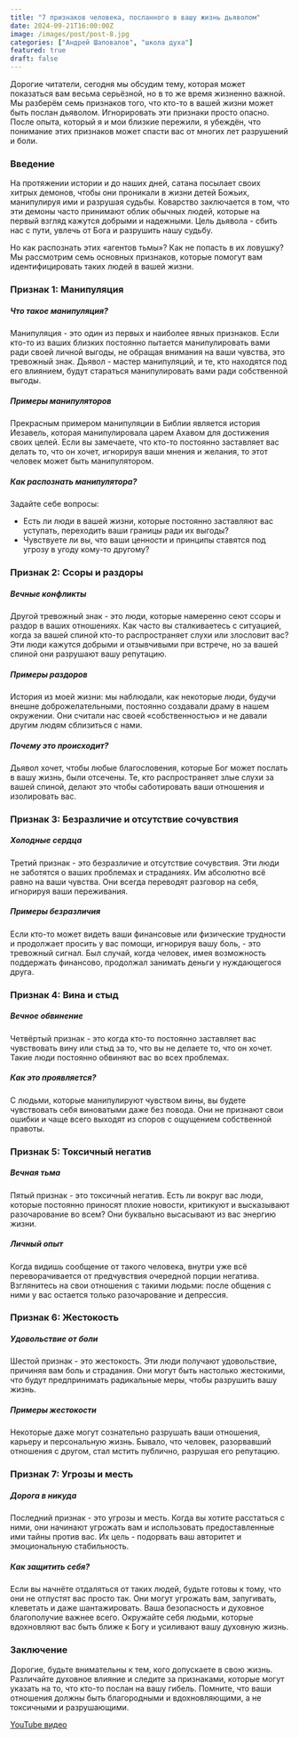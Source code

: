 ```yaml
---
title: "7 признаков человека, посланного в вашу жизнь дьяволом"
date: 2024-09-21T16:00:00Z
image: /images/post/post-8.jpg
categories: ["Андрей Шаповалов", "школа духа"]
featured: true
draft: false
---
```


Дорогие читатели, сегодня мы обсудим тему, которая может показаться вам весьма серьёзной, но в то же время жизненно важной. Мы разберём семь признаков того, что кто-то в вашей жизни может быть послан дьяволом. Игнорировать эти признаки просто опасно. После опыта, который я и мои близкие пережили, я убеждён, что понимание этих признаков может спасти вас от многих лет разрушений и боли.

### Введение

На протяжении истории и до наших дней, сатана посылает своих хитрых демонов, чтобы они проникали в жизни детей Божьих, манипулируя ими и разрушая судьбы. Коварство заключается в том, что эти демоны часто принимают облик обычных людей, которые на первый взгляд кажутся добрыми и надежными. Цель дьявола - сбить нас с пути, увлечь от Бога и разрушить нашу судьбу.

Но как распознать этих «агентов тьмы»? Как не попасть в их ловушку? Мы рассмотрим семь основных признаков, которые помогут вам идентифицировать таких людей в вашей жизни.

### Признак 1: Манипуляция

##### Что такое манипуляция?

Манипуляция - это один из первых и наиболее явных признаков. Если кто-то из ваших близких постоянно пытается манипулировать вами ради своей личной выгоды, не обращая внимания на ваши чувства, это тревожный знак. Дьявол - мастер манипуляций, и те, кто находятся под его влиянием, будут стараться манипулировать вами ради собственной выгоды.

##### Примеры манипуляторов

Прекрасным примером манипуляции в Библии является история Иезавель, которая манипулировала царем Ахавом для достижения своих целей. Если вы замечаете, что кто-то постоянно заставляет вас делать то, что он хочет, игнорируя ваши мнения и желания, то этот человек может быть манипулятором.

##### Как распознать манипулятора?

Задайте себе вопросы:

- Есть ли люди в вашей жизни, которые постоянно заставляют вас уступать, переходить ваши границы ради их выгоды?
- Чувствуете ли вы, что ваши ценности и принципы ставятся под угрозу в угоду кому-то другому?

### Признак 2: Ссоры и раздоры

##### Вечные конфликты

Другой тревожный знак - это люди, которые намеренно сеют ссоры и раздор в ваших отношениях. Как часто вы сталкиваетесь с ситуацией, когда за вашей спиной кто-то распространяет слухи или злословит вас? Эти люди кажутся добрыми и отзывчивыми при встрече, но за вашей спиной они разрушают вашу репутацию.

##### Примеры раздоров

История из моей жизни: мы наблюдали, как некоторые люди, будучи внешне доброжелательными, постоянно создавали драму в нашем окружении. Они считали нас своей «собственностью» и не давали другим людям сблизиться с нами.

##### Почему это происходит?

Дьявол хочет, чтобы любые благословения, которые Бог может послать в вашу жизнь, были отсечены. Те, кто распространяет злые слухи за вашей спиной, делают это чтобы саботировать ваши отношения и изолировать вас.

### Признак 3: Безразличие и отсутствие сочувствия

##### Холодные сердца

Третий признак - это безразличие и отсутствие сочувствия. Эти люди не заботятся о ваших проблемах и страданиях. Им абсолютно всё равно на ваши чувства. Они всегда переводят разговор на себя, игнорируя ваши переживания.

##### Примеры безразличия

Если кто-то может видеть ваши финансовые или физические трудности и продолжает просить у вас помощи, игнорируя вашу боль, - это тревожный сигнал. Был случай, когда человек, имея возможность поддержать финансово, продолжал занимать деньги у нуждающегося друга.

### Признак 4: Вина и стыд

##### Вечное обвинение

Четвёртый признак - это когда кто-то постоянно заставляет вас чувствовать вину или стыд за то, что вы не делаете то, что он хочет. Такие люди постоянно обвиняют вас во всех проблемах.

##### Как это проявляется?

С людьми, которые манипулируют чувством вины, вы будете чувствовать себя виноватыми даже без повода. Они не признают свои ошибки и чаще всего выходят из споров с ощущением собственной правоты.

### Признак 5: Токсичный негатив

##### Вечная тьма

Пятый признак - это токсичный негатив. Есть ли вокруг вас люди, которые постоянно приносят плохие новости, критикуют и высказывают разочарование во всем? Они буквально высасывают из вас энергию жизни.

##### Личный опыт

Когда видишь сообщение от такого человека, внутри уже всё переворачивается от предчувствия очередной порции негатива. Взглянитесь на свои отношения с такими людьми: после общения с ними у вас остается только разочарование и депрессия.

### Признак 6: Жестокость

##### Удовольствие от боли

Шестой признак - это жестокость. Эти люди получают удовольствие, причиняя вам боль и страдания. Они могут быть настолько жестокими, что будут предпринимать радикальные меры, чтобы разрушить вашу жизнь.

##### Примеры жестокости

Некоторые даже могут сознательно разрушать ваши отношения, карьеру и персональную жизнь. Бывало, что человек, разорвавший отношения с другом, стал мстить публично, разрушая его репутацию.

### Признак 7: Угрозы и месть

##### Дорога в никуда

Последний признак - это угрозы и месть. Когда вы хотите расстаться с ними, они начинают угрожать вам и использовать предоставленные ими тайны против вас. Их цель - подорвать ваш авторитет и эмоциональную стабильность.

##### Как защитить себя?

Если вы начнёте отдаляться от таких людей, будьте готовы к тому, что они не отпустят вас просто так. Они могут угрожать вам, запугивать, клеветать и даже шантажировать. Ваша безопасность и духовное благополучие важнее всего. Окружайте себя людьми, которые вдохновляют вас быть ближе к Богу и усиливают вашу духовную жизнь.

### Заключение

Дорогие, будьте внимательны к тем, кого допускаете в свою жизнь. Различайте духовное влияние и следите за признаками, которые могут указать на то, что кто-то послан на вашу гибель. Помните, что ваши отношения должны быть благородными и вдохновляющими, а не токсичными и разрушающими.

[YouTube видео](https://youtu.be/hsMGTYXVtjg?si=cmiWlTgfMVxpYaor)
